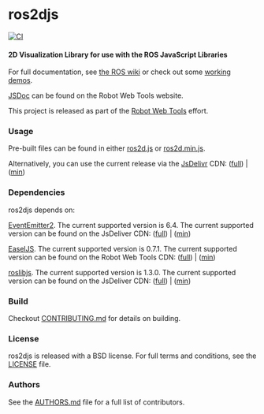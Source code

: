 # ros2djs

[![CI](https://github.com/RobotWebTools/ros2djs/actions/workflows/main.yml/badge.svg)](https://github.com/RobotWebTools/ros2djs/actions/workflows/main.yml)

#### 2D Visualization Library for use with the ROS JavaScript Libraries

For full documentation, see [the ROS wiki](http://ros.org/wiki/ros2djs) or check out some [working demos](http://robotwebtools.org/).

[JSDoc](http://robotwebtools.org/ros2djs) can be found on the Robot Web Tools website.

This project is released as part of the [Robot Web Tools](http://robotwebtools.org/) effort.

### Usage

Pre-built files can be found in either [ros2d.js](build/ros2d.js) or [ros2d.min.js](build/ros2d.min.js).

Alternatively, you can use the current release via the [JsDelivr](https://www.jsdelivr.com/) CDN: ([full](https://cdn.jsdelivr.net/npm/ros2d@0/build/ros2d.js)) | ([min](https://cdn.jsdelivr.net/npm/ros2d@0/build/ros2d.min.js))

### Dependencies

ros2djs depends on:

[EventEmitter2](https://github.com/hij1nx/EventEmitter2). The current supported version is 6.4. The current supported version can be found on the JsDeliver CDN: ([full](https://cdn.jsdelivr.net/npm/eventemitter2@6.4/lib/eventemitter2.js)) | ([min](https://cdn.jsdelivr.net/npm/eventemitter2@6.4/lib/eventemitter2.min.js))

[EaselJS](https://github.com/CreateJS/EaselJS/). The current supported version is 0.7.1. The current supported version can be found on the Robot Web Tools CDN: ([full](https://static.robotwebtools.org/EaselJS/0.7.1/easeljs.js)) | ([min](https://static.robotwebtools.org/EaselJS/0.7.1/easeljs.min.js))

[roslibjs](https://github.com/RobotWebTools/roslibjs). The current supported version is 1.3.0. The current supported version can be found on the JsDeliver CDN: ([full](https://cdn.jsdelivr.net/npm/roslib@1/build/roslib.js)) | ([min](https://cdn.jsdelivr.net/npm/roslib@1/build/roslib.min.js))

### Build

Checkout [CONTRIBUTING.md](CONTRIBUTING.md) for details on building.

### License

ros2djs is released with a BSD license. For full terms and conditions, see the [LICENSE](LICENSE) file.

### Authors

See the [AUTHORS.md](AUTHORS.md) file for a full list of contributors.
